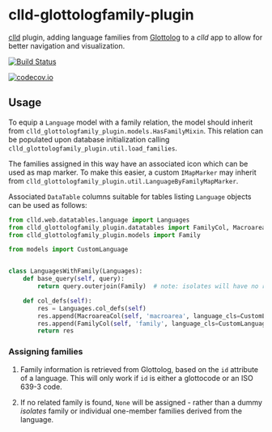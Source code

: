 # clld-glottologfamily-plugin

[clld](https://github.com/clld/clld) plugin, adding language families from 
[Glottolog](http://glottolog.org) to a *clld* app to allow for better navigation and 
visualization.

[![Build Status](https://travis-ci.org/clld/clld-glottologfamily-plugin.svg?branch=master)](https://travis-ci.org/clld/clld-glottologfamily-plugin)

[![codecov.io](http://codecov.io/github/clld/clld-glottologfamily-plugin/coverage.svg?branch=master)](http://codecov.io/github/clld/clld-glottologfamily-plugin?branch=master)

## Usage

To equip a `Language` model with a family relation, the model should inherit from
`clld_glottologfamily_plugin.models.HasFamilyMixin`. This relation can be populated upon
database initialization calling `clld_glottologfamily_plugin.util.load_families`.

The families assigned in this way have an associated icon which can be used as map marker.
To make this easier, a custom `IMapMarker` may inherit from 
`clld_glottologfamily_plugin.util.LanguageByFamilyMapMarker`.

Associated `DataTable` columns suitable for tables listing `Language` objects can be
used as follows:

```python
from clld.web.datatables.language import Languages
from clld_glottologfamily_plugin.datatables import FamilyCol, MacroareaCol
from clld_glottologfamily_plugin.models import Family

from models import CustomLanguage


class LanguagesWithFamily(Languages):
    def base_query(self, query):
        return query.outerjoin(Family)  # note: isolates will have no related family!

    def col_defs(self):
        res = Languages.col_defs(self)
        res.append(MacroareaCol(self, 'macroarea', language_cls=CustomLanguage))
        res.append(FamilyCol(self, 'family', language_cls=CustomLanguage))
        return res
```


### Assigning families

1. Family information is retrieved from Glottolog, based on the `id` attribute of a 
language. This will only work if `id` is either a glottocode or an ISO 639-3 code.

2. If no related family is found, `None` will be assigned - rather than a dummy *isolates*
family or individual one-member families derived from the language.
